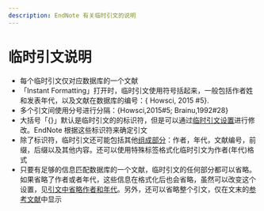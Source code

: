 ```yaml
---
description: EndNote 有关临时引文的说明
---
```


# 临时引文说明

* 每个临时引文仅对应数据库的一个文献
* 「Instant Formatting」打开时，临时引文使用符号括起来，一般包括作者姓和发表年代，以及文献在数据库的编号：{ Howsci, 2015 \#5}.
* 多个引文间使用分号进行分隔：{Howsci,2015\#5; Brainu,1992\#28}
* 大括号「{}」默认是临时引文的的标识符，但是可以通过[临时引文设置](../18Prefs/Temporary_Citations.htm)进行修改。EndNote 根据这些标识符来确定引文
* 除了标识符，临时引文还可能包括其他[组成部分](Components_ofaTempCite.htm)：作者，年代，文献编号，前缀，后缀以及其他内容。还可以使用特殊标签格式化临时引文为作者\(年代\)格式
* 只要有足够的信息匹配数据库的一个文献，临时引文的任何部分都可以省略。如果省略了作者或者年代，这些信息在格式化后也会省略，虽然可以改变这个设置，见[引文中省略作者和年代](Omitting_AuthsYrsFrmCites.htm)。另外，还可以省略整个引文，仅在文末的[参考文献](Components_ofaTempCite.htm)中显示

